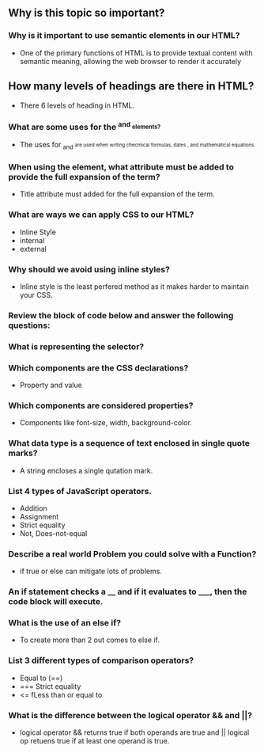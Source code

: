 ## Why is this topic so important?




### Why is it important to use semantic elements in our HTML?
* One of the primary functions of HTML is to provide textual content with semantic meaning, allowing the web browser to render it accurately


## How many levels of headings are there in HTML?
* There 6 levels of heading in HTML.


### What are some uses for the <sup> and <sub> elements? 
* The uses for <sub> and <sup> are used when writing checmical formulas, dates , and mathematical equations.


### When using the <abbr> element, what attribute must be added to provide the full expansion of the term?

* Title attribute must added for the full expansion of the term.


### What are ways we can apply CSS to our HTML?
* Inline Style 
* internal
* external


### Why should we avoid using inline styles?
* Inline style is the least perfered method as it makes harder to maintain your CSS.


### Review the block of code below and answer the following questions:
### What is representing the selector?


### Which components are the CSS declarations?
* Property and value 


### Which components are considered properties?
* Components like font-size, width, background-color.


### What data type is a sequence of text enclosed in single quote marks? 
* A string encloses a single qutation mark.


### List 4 types of JavaScript operators.
* Addition
* Assignment
* Strict equality
* Not, Does-not-equal



### Describe a real world Problem you could solve with a Function?
* if true or else can mitigate lots of problems. 



### An if statement checks a __ and if it evaluates to ___, then the code block will execute.


### What is the use of an else if?
* To create more than 2 out comes to else if.




### List 3 different types of comparison operators?
* Equal to (==)
* === Strict equality
* <= fLess than or equal to


### What is the difference between the logical operator && and ||? 
* logical operator && returns true if both operands are true and || logical op retuens true if at least one operand is true.
